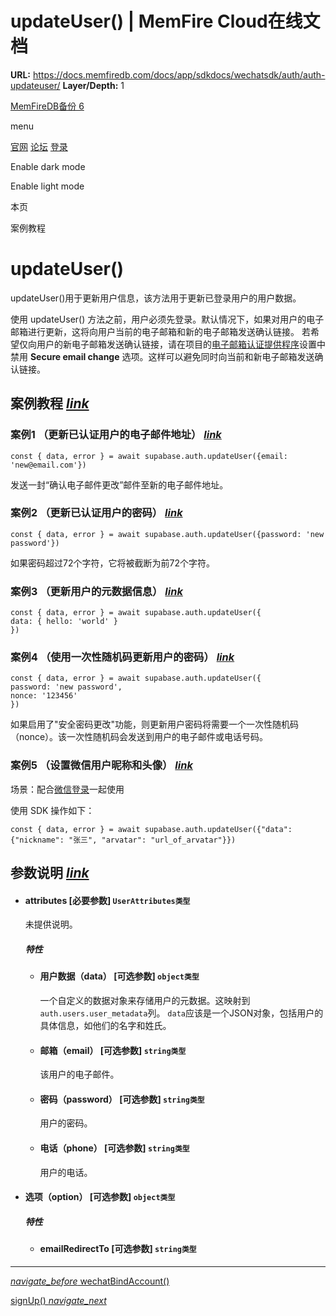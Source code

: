 # updateUser() | MemFire Cloud在线文档

**URL:** https://docs.memfiredb.com/docs/app/sdkdocs/wechatsdk/auth/auth-updateuser/
**Layer/Depth:** 1

[MemFireDB备份 6](/)

menu

[官网](https://memfiredb.com/)
[论坛](https://community.memfiredb.com/)
[登录](https://cloud.memfiredb.com/auth/login)

Enable dark mode

Enable light mode

本页

案例教程

# updateUser()

updateUser()用于更新用户信息，该方法用于更新已登录用户的用户数据。

使用 updateUser() 方法之前，用户必须先登录。默认情况下，如果对用户的电子邮箱进行更新，这将向用户当前的电子邮箱和新的电子邮箱发送确认链接。
若希望仅向用户的新电子邮箱发送确认链接，请在项目的[电子邮箱认证提供程序](https://cloud.memfiredb.com/db)设置中禁用 **Secure email change** 选项。这样可以避免同时向当前和新电子邮箱发送确认链接。

## 案例教程 [*link*](#%e6%a1%88%e4%be%8b%e6%95%99%e7%a8%8b)

### 案例1 （更新已认证用户的电子邮件地址） [*link*](#%e6%a1%88%e4%be%8b1-%e6%9b%b4%e6%96%b0%e5%b7%b2%e8%ae%a4%e8%af%81%e7%94%a8%e6%88%b7%e7%9a%84%e7%94%b5%e5%ad%90%e9%82%ae%e4%bb%b6%e5%9c%b0%e5%9d%80)

```
const { data, error } = await supabase.auth.updateUser({email: 'new@email.com'})
```

发送一封“确认电子邮件更改”邮件至新的电子邮件地址。

### 案例2 （更新已认证用户的密码） [*link*](#%e6%a1%88%e4%be%8b2-%e6%9b%b4%e6%96%b0%e5%b7%b2%e8%ae%a4%e8%af%81%e7%94%a8%e6%88%b7%e7%9a%84%e5%af%86%e7%a0%81)

```
const { data, error } = await supabase.auth.updateUser({password: 'new password'})
```

如果密码超过72个字符，它将被截断为前72个字符。

### 案例3 （更新用户的元数据信息） [*link*](#%e6%a1%88%e4%be%8b3-%e6%9b%b4%e6%96%b0%e7%94%a8%e6%88%b7%e7%9a%84%e5%85%83%e6%95%b0%e6%8d%ae%e4%bf%a1%e6%81%af)

```
const { data, error } = await supabase.auth.updateUser({
data: { hello: 'world' }
})
```

### 案例4 （使用一次性随机码更新用户的密码） [*link*](#%e6%a1%88%e4%be%8b4-%e4%bd%bf%e7%94%a8%e4%b8%80%e6%ac%a1%e6%80%a7%e9%9a%8f%e6%9c%ba%e7%a0%81%e6%9b%b4%e6%96%b0%e7%94%a8%e6%88%b7%e7%9a%84%e5%af%86%e7%a0%81)

```
const { data, error } = await supabase.auth.updateUser({
password: 'new password',
nonce: '123456'
})
```

如果启用了"安全密码更改"功能，则更新用户密码将需要一个一次性随机码（nonce）。该一次性随机码会发送到用户的电子邮件或电话号码。

### 案例5 （设置微信用户昵称和头像） [*link*](#%e6%a1%88%e4%be%8b5-%e8%ae%be%e7%bd%ae%e5%be%ae%e4%bf%a1%e7%94%a8%e6%88%b7%e6%98%b5%e7%a7%b0%e5%92%8c%e5%a4%b4%e5%83%8f)

场景：配合[微信登录](/docs/app/development_guide/auth/mandateswechatAuth)一起使用

使用 SDK 操作如下：

```
const { data, error } = await supabase.auth.updateUser({"data": {"nickname": "张三", "arvatar": "url_of_arvatar"}})
```

## 参数说明 [*link*](#%e5%8f%82%e6%95%b0%e8%af%b4%e6%98%8e)

* #### attributes [必要参数] `UserAttributes类型`

  未提供说明。

  ##### 特性

  + #### 用户数据（data） [可选参数] `object类型`

    一个自定义的数据对象来存储用户的元数据。这映射到`auth.users.user_metadata`列。
    `data`应该是一个JSON对象，包括用户的具体信息，如他们的名字和姓氏。
  + #### 邮箱（email） [可选参数] `string类型`

    该用户的电子邮件。
  + #### 密码（password） [可选参数] `string类型`

    用户的密码。
  + #### 电话（phone） [可选参数] `string类型`

    用户的电话。
* #### 选项（option） [可选参数] `object类型`

  ##### 特性

  + #### emailRedirectTo [可选参数] `string类型`

---

[*navigate\_before* wechatBindAccount()](/docs/app/sdkdocs/wechatsdk/auth/auth-wechatbindaccount/)

[signUp() *navigate\_next*](/docs/app/sdkdocs/wechatsdk/auth/auth-signup/)